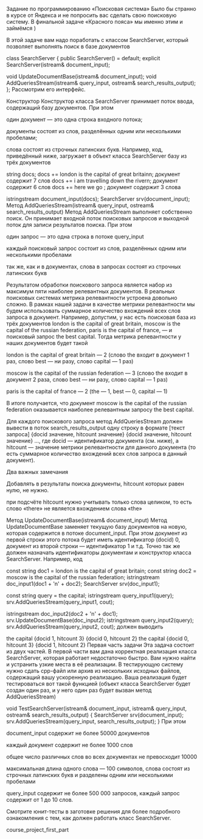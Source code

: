 Задание по программированию «Поисковая система»
Было бы странно в курсе от Яндекса и не попросить вас сделать свою поисковую систему. В финальной задаче «Красного пояса» мы именно этим и займёмся )

В этой задаче вам надо поработать с классом SearchServer, который позволяет выполнять поиск в базе документов

class SearchServer {
public
  SearchServer() = default;
  explicit SearchServer(istream& document_input);

  void UpdateDocumentBase(istream& document_input);
  void AddQueriesStream(istream& query_input, ostream& search_results_output);
};
Рассмотрим его интерфейс.

Конструктор
Конструктор класса SearchServer принимает поток ввода, содержащий базу документов. При этом

один документ — это одна строка входного потока;

документы состоят из слов, разделённых одним или несколькими пробелами;

слова состоят из строчных латинских букв. Например, код, приведённый ниже, загружает в объект класса SearchServer базу из трёх документов

string docs;
docs += london is the capital of great britainn;
     документ содержит 7 слов
docs += i am travelling down the rivern;
     документ содержит 6 слов
docs +=   here     we    go             ;
     документ содержит 3 слова

istringstream document_input(docs);
SearchServer srv(document_input);
Метод AddQueriesStream(istream& query_input, ostream& search_results_output)
Метод AddQueriesStream выполняет собственно поиск. Он принимает входной поток поисковых запросов и выходной поток для записи результатов поиска. При этом

один запрос — это одна строка в потоке query_input

каждый поисковый запрос состоит из слов, разделённых одним или несколькими пробелами

так же, как и в документах, слова в запросах состоят из строчных латинских букв

Результатом обработки поискового запроса является набор из максимум пяти наиболее релевантных документов. В реальных поисковых системах метрика релевантности устроена довольно сложно. В рамках нашей задачи в качестве метрики релевантности мы будем использовать суммарное количество вхождений всех слов запроса в документ. Например, допустим, у нас есть поисковая база из трёх документов london is the capital of great britain, moscow is the capital of the russian federation, paris is the capital of france, — и поисковый запрос the best capital. Тогда метрика релевантности у наших документов будет такой

london is the capital of great britain — 2 (слово the входит в документ 1 раз, слово best — ни разу, слово capital — 1 раз)

moscow is the capital of the russian federation — 3 (слово the входит в документ 2 раза, слово best — ни разу, слово capital — 1 раз)

paris is the capital of france — 2 (the — 1, best — 0, capital — 1)

В итоге получается, что документ moscow is the capital of the russian federation оказывается наиболее релевантным запросу the best capital.

Для каждого поискового запроса метод AddQueriesStream должен вывести в поток search_results_output одну строку в формате [текст запроса] {docid значение, hitcount значение} {docid значение, hitcount значение} ..., где docid — идентификатор документа (см. ниже), а hitcount — значение метрики релевантности для данного документа (то есть суммарное количество вхождений всех слов запроса в данный документ).

Два важных замечания

Добавлять в результаты поиска документы, hitcount которых равен нулю, не нужно.

при подсчёте hitcount нужно учитывать только слова целиком, то есть слово «there» не является вхождением слова «the»

Метод UpdateDocumentBase(istream& document_input)
Метод UpdateDocumentBase заменяет текущую базу документов на новую, которая содержится в потоке document_input. При этом документ из первой строки этого потока будет иметь идентификатор (docid) 0, документ из второй строки — идентификатор 1 и т.д. Точно так же должен назначать идентификаторы документам и конструктор класса SearchServer. Например, код

const string doc1 = london is the capital of great britain;
const string doc2 = moscow is the capital of the russian federation;
istringstream doc_input1(doc1 + 'n' + doc2);
SearchServer srv(doc_input1);

const string query = the capital;
istringstream query_input1(query);
srv.AddQueriesStream(query_input1, cout);

istringstream doc_input2(doc2 + 'n' + doc1);
srv.UpdateDocumentBase(doc_input2);
istringstream query_input2(query);
srv.AddQueriesStream(query_input2, cout);
должен выводить

the capital {docid 1, hitcount 3} {docid 0, hitcount 2}
the capital {docid 0, hitcount 3} {docid 1, hitcount 2}
Первая часть задачи
Эта задача состоит из двух частей. В первой части вам дана корректная реализация класса SearchServer, которая работает недостаточно быстро. Вам нужно найти и устранить узкие места в её реализации. В тестирующую систему нужно сдать cpp-файл или архив из нескольких исходных файлов, содержащий вашу ускоренную реализацию. Ваша реализация будет тестироваться вот такой функцией (объект класса SearchServer будет создан один раз, и у него один раз будет вызван метод AddQueriesStream)

void TestSearchServer(istream& document_input, istream& query_input,
                      ostream& search_results_output) {
  SearchServer srv(document_input);
  srv.AddQueriesStream(query_input, search_results_output);
}
При этом

document_input содержит не более 50000 документов

каждый документ содержит не более 1000 слов

общее число различных слов во всех документах не превосходит 10000

максимальная длина одного слова — 100 символов, слова состоят из строчных латинских букв и разделены одним или несколькими пробелами

query_input содержит не более 500 000 запросов, каждый запрос содержит от 1 до 10 слов.

Смотрите юнит-тесты в заготовке решения для более подробного ознакомления с тем, как должен работать класс SearchServer.

course_project_first_part